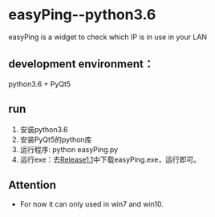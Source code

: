 # easyPing--python3.6
easyPing is a widget to check which IP is in use in your LAN

## development environment：
   python3.6 + PyQt5

## run
1. 安装python3.6
2. 安装PyQt5的python库
3. 运行程序: python easyPing.py
4. 运行exe：去[Release1.1](https://github.com/LuckyDL/easyPing--python3.6/releases/tag/V1.1)中下载easyPing.exe，运行即可。

## Attention
   * For now it can only used in win7 and win10.
